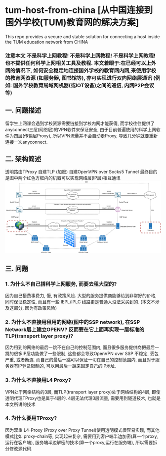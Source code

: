 # tum-host-from-china [从中国连接到国外学校(TUM)教育网的解决方案]
This repo provides a secure and stable solution for connecting a host inside the TUM education network from CHINA 

### 注意本文 不是科学上网教程! 不是科学上网教程! 不是科学上网教程! 也不提供任何科学上网相关工具及教程. 本文着眼于:在已经可以上外网的情况下, 如何安全稳定地连接国外学校的教育网内网,来使用学校的教育网资源 (如服务器, 图书馆等), 亦可实现进行双向网络层通讯 (例如: 国外学校教育局域网机器(或IOT设备)之间的通信, 内网P2P会议等)



## 一. 问题描述
留学生上网课会遇到学校资源需要链接到学校内网才能获得, 而学校往往提供了anyconnect三层(网络层)的VPN软件来保证安全, 由于目前普遍使用的科学上网软件为四层(传输层Proxy), 所以VPN流量并不会自动走Proxy, 导致几分钟就要重新连接一次anyconnect.

## 二. 架构简述
透明路由TProxy
自建TLP (加密)
自建OpenVPN over Socks5 Tunnel
最终目的是图中两个红色方框内的机器可以实现网络层(IP层)相互通讯
![structure](https://github.com/sstshenshutao/tum-host-from-china/blob/master/structure.png)

## 三. 问题
### 1. 为什么不自己搭科学上网服务, 而要去租大型的?
因为自己搭费事费力, 慢, 有政策风险. 大型的服务提供商能够给到非常好的价格, 同时保证稳定性, 而且有一些 IEPL/IPLC 线路更是普通人没法采买到的. (本文不涉及这部分, 因为有政策风险)

### 2. 为什么不直接用租用的网络(图中的SSP network), 在SSP Network层上建立OPENV? 反而要在它上面再实现一层标准的TLP(transport layer proxy)?
因为租到的网络的最后一跳不在自己的控制范围内, 而且很多服务提供商把最后一跳的很多IP层功能做了一些限制, 这些都会导致OpenVPN over SSP 不稳定, 丢包严重, 或者断连. 而自己的最后一跳可以保证一切在自己的控制范围内, 而且对于服务器有IP登录限制的, 可以用最后一跳来固定自己的IP地址. 

### 3. 为什么不直接用L4 Proxy?
VPN处于网络结构的3层, 而TLP(transport layer proxy)处于网络结构的4层, 即使透明代理TProxy也是属于4层的. 4层无法代理3层流量, 需要用到隧道技术, 也就是本文所讲的技术

### 4. 为什么要用TProxy? 
因为双重 L4-Proxy (Proxy over Proxy Tunnel)使用透明模式很容易实现, 而其他模式比如 proxy-chain等, 实现起来复杂, 需要用到客户端半边加密(算一个proxy,运行在客户端), 服务端半边解密的技术(算一个proxy,运行在服务端), 所以需要拆分修改源代码.

